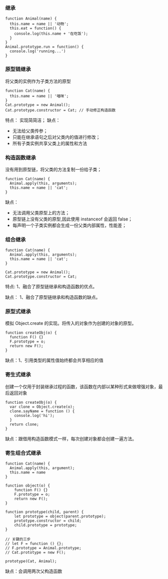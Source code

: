 ### 继承

```
function Animal(name) {
  this.name = name || '动物';
  this.eat = function() {
    console.log(this.name + '在吃饭');
  }
}
Animal.prototype.run = function() {
  console.log('running...')
}
```

### 原型链继承

将父类的实例作为子类方法的原型

```
function Cat(name) {
  this.name = name || '喵咪';
}
Cat.prototype = new Animal();
Cat.prototype.constructor = Cat; // 手动修正构造函数

```

特点： 实现简简洁；
缺点：

- 无法给父类传参；
- 只能在继承语句之后对父类内的值进行修改；
- 所有子类实例共享父类上的属性和方法

### 构造函数继承

没有用到原型链，将父类的方法复制一份给子类；

```
function Cat(name) {
  Animal.apply(this, arguments);
  this.name = name || 'cat';
}
```

缺点：

- 无法调用父类原型上的方法；
- 原型链上没有父类的原型,因此使用 instanceof 会返回 false；
- 每声明一个子类实例都会生成一份父类内部属性，性能差；

### 组合继承

```
function Cat(name) {
  Animal.apply(this, arguments);
  this.name = name || 'cat';
}

Cat.prototype = new Animal();
Cat.prototype.constructor = Cat;

```

特点:
1、融合了原型链继承和构造函数的优点。

缺点：
1、融合了原型链继承和构造函数的缺点。

### 原型式继承

模拟 Object.create 的实现。将传入的对象作为创建的对象的原型。

```
function createObj(o) {
  function F() {}
  F.prototype = o;
  return new F();
}
```

缺点：1、引用类型的属性值始终都会共享相应的值

### 寄生式继承

创建一个仅用于封装继承过程的函数，该函数在内部以某种形式来做增强对象，最后返回对象

```
function createObj(o) {
  var clone = Object.create(o);
  clone.sayName = function () {
    console.log('hi');
  }
  return clone;
}
```

缺点：跟借用构造函数模式一样，每次创建对象都会创建一遍方法。

### 寄生组合式继承

```
function Cat(name) {
  Animal.apply(this, argument);
  this.name = name
}

function object(o) {
    function F() {}
    F.prototype = o;
    return new F();
}

function prototype(child, parent) {
    let prototype = object(parent.prototype);
    prototype.constructor = child;
    child.prototype = prototype;
}

// 关键的三步
// let F = function () {};
// F.prototype = Animal.prototype;
// Cat.prototype = new F();

prototype(Cat, Animal);
```

缺点：会调用两次父构造函数
